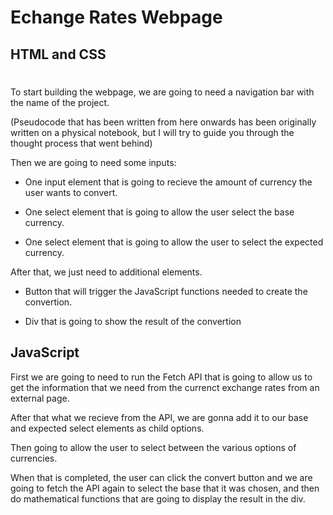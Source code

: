 # Echange Rates Webpage

## HTML and CSS

#

To start building the webpage, we are going to need a navigation bar with the name of the project.

(Pseudocode that has been written from here onwards has been originally written on a physical notebook, but I will try to guide you through the thought process that went behind)

Then we are going to need some inputs:

- One input element that is going to recieve the amount of currency the user wants to convert.

- One select element that is going to allow the user select the base currency.

- One select element that is going to allow the user to select the expected currency.

After that, we just need to additional elements.

- Button that will trigger the JavaScript functions needed to create the convertion.

- Div that is going to show the result of the convertion

## JavaScript

First we are going to need to run the Fetch API that is going to allow us to get the information that we need from the currenct exchange rates from an external page.

After that what we recieve from the API, we are gonna add it to our base and expected select elements as child options.

Then going to allow the user to select between the various options of currencies.

When that is completed, the user can click the convert button and we are going to fetch the API again to select the base that it was chosen, and then do mathematical functions that are going to display the result in the div.
